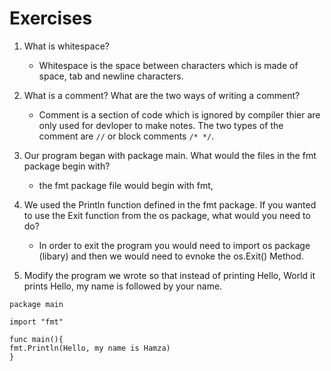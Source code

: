 # Exercises
1. What is whitespace?

	- Whitespace is the space between characters which is made of space, tab and newline characters.

2. What is a comment? What are the two ways of writing a comment?
	- Comment is a section of code which is ignored by compiler thier are only used for devloper to make notes. The two types of the comment are `//` or block comments `/* */`.

3. Our program began with package main. What would the files in the fmt package begin with?
	- the fmt package file would begin with fmt,

4. We used the Println function defined in the fmt package. If you wanted to use the Exit function from the os package, what would you need to do?
	- In order to exit the program you would need to import os package (libary) and then we would need to evnoke the os.Exit() Method.

5. Modify the program we wrote so that instead of printing Hello, World it prints Hello, my name is followed by your name.

```
package main

import "fmt"

func main(){
fmt.Println(Hello, my name is Hamza)
}
```
